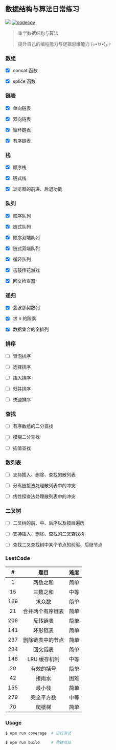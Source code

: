 ## 数据结构与算法日常练习

![](https://travis-ci.org/RetroAstro/data-structures-and-algorithms.svg?branch=master) [![codecov](https://codecov.io/gh/RetroAstro/data-structures-and-algorithms/branch/master/graph/badge.svg)](https://codecov.io/gh/RetroAstro/data-structures-and-algorithms)  

> 重学数据结构与算法
>
> 提升自己的编程能力与逻辑思维能力  (๑•̀ㅂ•́)و✧ 

### 数组

- [x] concat 函数 

- [x] splice 函数 

### 链表

- [x] 单向链表 

- [x] 双向链表 

- [x] 循环链表 

- [x] 有序链表 

### 栈

- [x] 顺序栈 

- [x] 链式栈 

- [x] 浏览器的前进、后退功能 

### 队列

- [x] 顺序队列 

- [x] 链式队列 

- [x] 顺序双端队列 

- [x] 链式双端队列 

- [x] 循环队列 

- [x] 击鼓传花游戏 

- [x] 回文检查器 

### 递归

- [x] 斐波那契数列

- [x] 求 n 的阶乘

- [x] 数据集合的全排列 

### 排序

- [ ] 冒泡排序

- [ ] 选择排序

- [ ] 插入排序

- [ ] 归并排序

- [ ] 快速排序

### 查找

- [ ] 有序数组的二分查找

- [ ] 模糊二分查找

- [ ] 插值查找

### 散列表

- [ ] 支持插入、删除、查找的散列表

- [ ] 分离链接法处理散列表中的冲突

- [ ] 线性探查法处理散列表中的冲突

### 二叉树

- [ ] 二叉树的前、中、后序以及按层遍历

- [ ] 支持插入、删除、查找的二叉查找树

- [ ] 查找二叉查找树中某个节点的前驱、后继节点

### LeetCode

| # | 题目 | 难度 |
|:-:| :-: | :--: |
| 1 | 两数之和 | 简单 |
| 15 | 三数之和 | 中等 |
| 169 | 求众数 | 简单 |
| 21 | 合并两个有序链表 | 简单 |
| 206 | 反转链表 | 简单 |
| 141 | 环形链表 | 简单 |
| 237 | 删除链表中的节点 | 简单 |
| 234 | 回文链表 | 简单 |
| 146 | LRU 缓存机制 | 中等 |
| 20 | 有效的括号 | 简单 |
| 42 | 接雨水 | 困难 |
| 155 | 最小栈 | 简单 |
| 279 | 完全平方数 | 中等 |
| 70 | 爬楼梯 | 简单 |

### Usage 

```bash
$ npm run coverage  # 运行测试

$ npm run build     # 构建项目
```

